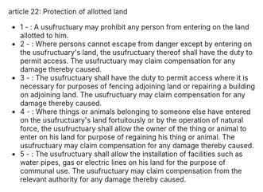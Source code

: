 article 22: Protection of allotted land 

<ul>
			<li>1 - : A usufructuary may prohibit any person from entering on the land allotted to him.<ul>
			</ul></li>			<li>2 - : Where persons cannot escape from danger except by entering on the usufructuary&#39;s land, the usufructuary thereof shall have the duty to permit access.  The usufructuary may claim compensation for any damage thereby caused.<ul>
			</ul></li>			<li>3 - : The usufructuary shall have the duty to permit access where it is necessary for purposes of fencing adjoining land or repairing a building on adjoining land. The usufructuary may claim compensation for any damage thereby caused.   <ul>
			</ul></li>			<li>4 - : Where things or animals belonging to someone else have entered on the usufructuary&#39;s land fortuitously or by the operation of natural force, the usufructuary shall allow the owner of the thing or animal to enter on his land for purpose of regaining his thing or animal.  The usufructuary may claim compensation for any damage thereby caused.<ul>
			</ul></li>			<li>5 - : The usufructuary shall allow the installation of facilities such as water pipes, gas or electric lines on his land for the purpose of communal use.  The usufructuary may claim compensation from the relevant authority for any damage thereby caused.<ul>
			</ul></li></ul>